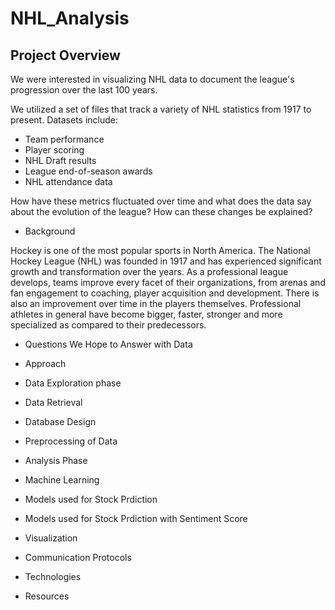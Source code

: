 # NHL_Analysis

## Project Overview

We were interested in visualizing NHL data to document the league's progression over the last 100 years.

We utilized a set of files that track a variety of NHL statistics from 1917 to present. Datasets include:
-  Team performance
-  Player scoring
-  NHL Draft results
-  League end-of-season awards
-  NHL attendance data

 How have these metrics fluctuated over time and what does the data say about the evolution of the league? How can these changes be explained?

 
  -  Background

 Hockey is one of the most popular sports in North America. The National Hockey League (NHL) was founded in 1917 and has experienced significant growth and transformation over the years. As a professional league develops, teams improve every facet of their organizations, from arenas and fan engagement to coaching, player acquisition and development. There is also an improvement over time in the players themselves. Professional athletes in general have become bigger, faster, stronger and more specialized as compared to their predecessors.

 
  -  Questions We Hope to Answer with Data
  -  Approach

-  Data Exploration phase
  -  Data Retrieval
  -  Database Design
  -  Preprocessing of Data

-  Analysis Phase

-  Machine Learning
  -  Models used for Stock Prdiction
  -  Models used for Stock Prdiction with Sentiment Score

-  Visualization

-  Communication Protocols

-  Technologies

-  Resources
